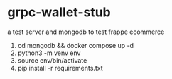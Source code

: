 # grpc-wallet-stub
a test server and mongodb to test frappe ecommerce


1) cd mongodb && docker compose up -d
2) python3 -m venv env
3) source env/bin/activate
4) pip install -r requirements.txt 